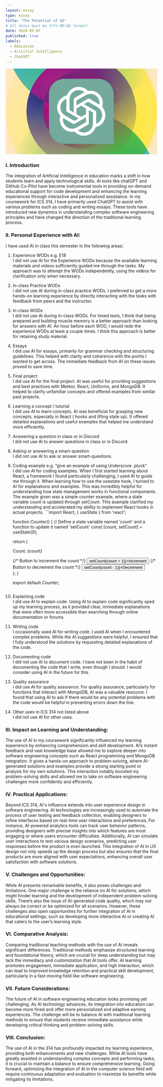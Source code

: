 ```yaml
---
layout: essay
type: essay
title: "The Potential of AI"
# All dates must be YYYY-MM-DD format!
date: 2024-05-07
published: true
labels:
  - Education
  - Aritifial Intelligence
  - ChatGPT
---
```


<img width="500px" class="rounded float-start pe-4" src="../img/AI/chatgpt.jpg">

### I. Introduction
The integration of Artificial Intelligence in education marks a shift in how students learn and apply technological skills. AI tools like chatGPT and GitHub Co-Pilot have become instrumental tools in providing on-demand educational support for code development and enhancing the learning experiences through interactive and personalized assistance. In my coursework for ICS 314, I have primarily used ChatGPT to assist with various problems such as coding and writing essays. These tools have introduced new dynamics in understanding complex software engineering principles and have changed the direction of the traditional learning process.

### II. Personal Experience with AI:
I have used AI in class this semester in the following areas:

1. Experience WODs e.g. E18  
   I did not use AI for the Experience WODs because the available learning materials and videos sufficiently guided me through the tasks. My approach was to attempt the WODs independently, using the videos for clarification only when necessary.  
2. In-class Practice WODs  
   I did not use AI during in-class practice WODs. I preferred to get a more hands-on learning experience by directly interacting with the tasks with feedback from peers and the instructor.  
3. In-class WODs  
   I did not use AI during in-class WODs. For timed tests, I think that being prepared and building muscle memory is a better approach than looking for answers with AI. An hour before each WOD, I would redo the experience WODs at least a couple times. I think this approach is better for retaining study material.  
4. Essays  
   I did use AI for essays, primarily for grammar checking and structuring guidelines. This helped with clarity and coherence with the points I wanted to get across. The immediate feedback from AI on these issues proved to save time.  
5. Final project  
   I did use AI for the final project. AI was useful for providing suggestions and best practices with Meteor, React, Uniforms, and MongoDB. It helped to clarify unfamiliar concepts and offered examples from similar past projects.  
6. Learning a concept / tutorial  
   I did use AI to learn concepts. AI was beneficial for grasping new concepts, especially in React ( hooks and lifting state up). It offered detailed explanations and useful examples that helped me understand more efficiently.  
7. Answering a question in class or in Discord  
   I did not use AI to answer questions in class or in Discord.  
8. Asking or answering a smart-question  
   I did not use AI to ask or answer smart-questions.  
9. Coding example e.g. “give an example of using Underscore .pluck”  
   I did use AI for coding examples. When I first started learning about React, a framework I found particularly challenging, I used AI to guide me through it. When learning how to use the usestate hook, I turned to AI for explanations and examples. This was incredibly helpful for understanding how state management works in functional components. The example given was a simple counter example, where a state variable count is updated through setCount. This example clarified my understanding and accelerated my ability to implement React hooks in actual projects.    ```import React, { useState } from     'react';

    function Counter() {
    // Define a state variable named 'count' and a function to update it named 'setCount'
    const [count, setCount] = useState(0);

    return (
    <div>
    <p>Count: {count}</p>
    {/* Button to increment the count */}
    <button onClick={() => setCount(count + 1)}>Increment</button>
    {/* Button to decrement the count */}
    <button onClick={() => setCount(count - 1)}>Decrement</button>
    </div>
    );
    }

    export default Counter;
    ```
10. Explaining code  
    I did use AI to explain code. Using AI to explain code significantly sped up my learning process, as it provided clear, immediate explanations that were often more accessible than searching through online documentation or forums.  
11. Writing code  
    I occasionally used AI for writing code. I used AI when I encountered complex problems. While the AI suggestions were helpful, I ensured that I fully understood the solutions by requesting detailed explanations of the code.  
12. Documenting code  
    I did not use AI to document code. I have not been in the habit of documenting the code that I write, even though I should. I would consider using AI in the future for this.  
13. Quality assurance  
    I did use AI for quality assurance. For quality assurance, particularly for functions that interact with MongoDB, AI was a valuable resource. I found that using AI to ask if there would be any potential problems with the code would be helpful in preventing errors down the line.  
14. Other uses in ICS 314 not listed above  
    I did not use AI for other uses.  

### III. Impact on Learning and Understanding:
The use of AI in my coursework significantly influenced my learning experience by enhancing comprehension and skill development. AI’s instant feedback and vast knowledge base allowed me to explore deeper into software engineering concepts such as React programming and MongoDB integration. It gives a hands-on approach to problem-solving, where AI-generated solutions and examples provide a strong starting point or analysis for my own solutions. This interaction notably boosted my problem-solving skills and allowed me to take on software engineering challenges more confidently and efficiently.

### IV. Practical Applications:
Beyond ICS 314, AI's influence extends into user experience design in software engineering. AI technologies are increasingly used to automate the process of user testing and feedback collection, enabling designers to refine interfaces based on real-time user interactions and preferences. For instance, AI-powered analytics tools can track user behavior patterns, providing designers with precise insights into which features are most engaging or where users encounter difficulties. Additionally, AI can simulate user interactions to test various design scenarios, predicting user responses before the product is even launched. This integration of AI in UX design not only speeds up the design process but also ensures that the final products are more aligned with user expectations, enhancing overall user satisfaction with software solutions.

### V. Challenges and Opportunities:
While AI presents remarkable benefits, it also poses challenges and limitations. One major challenge is the reliance on AI for solutions, which might hinder learning and the development of independent problem-solving skills. There’s also the issue of AI-generated code quality, which may not always be correct or be optimized for all scenarios. However, these challenges also open opportunities for further integration of AI in educational settings, such as developing more interactive AI or creating AI that caters to the user’s learning style.

### VI. Comparative Analysis:
Comparing traditional teaching methods with the use of AI reveals significant differences. Traditional methods emphasize structured learning and foundational theory, which are crucial for deep understanding but may lack the immediacy and customization that AI tools offer. AI learning promotes engagement, immediate application, and high interaction, which can lead to improved knowledge retention and practical skill development, particularly in a fast-moving field like software engineering.

### VII. Future Considerations:
The future of AI in software engineering education looks promising yet challenging. As AI technology advances, its integration into education can become more fined and offer more personalized and adaptive earning experiences. The challenge will be to balance AI with traditional learning methods to ensure that students receive immediate assistance while developing critical thinking and problem-solving skills.

### VIII. Conclusion:
The use of AI in the 314 has profoundly impacted my learning experience, providing both enhancements and new challenges. While AI tools have greatly assisted in understanding complex concepts and performing tasks, it is crucial to maintain a balance to ensure comprehensive learning. Going forward, optimizing the integration of AI in the computer science field will require continuous adaptation and evaluation to maximize its benefits while mitigating its limitations.